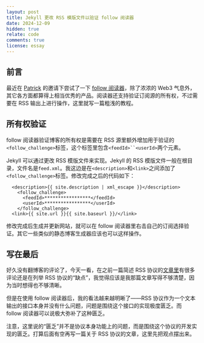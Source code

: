 ```yaml
---
layout: post
title: Jekyll 更改 RSS 模版文件以验证 follow 阅读器
date: 2024-12-09
hidden: true
relate: code
comments: true
license: essay
---
```


## 前言

最近在 [Patrick](https://www.pengqiqi.com/) 的邀请下尝试了一下 [follow 阅读器](https://follow.is/)，除了浓浓的 Web3 气息外，其它各方面都算得上相当优秀的产品。阅读器还支持验证订阅源的所有权，不过需要在 RSS 输出上进行操作，这里就写一篇粗浅的教程。

## 所有权验证

follow 阅读器验证博客的所有权是需要在 RSS 源里额外增加用于验证的`<follow_challenge>`标签，这个标签里包含`<feedId>``<userId>`两个元素。

Jekyll 可以通过更改 RSS 模版文件来实现。Jekyll 的 RSS 模版文件一般在根目录，文件名是`feed.xml`。我这边是在`<description>`和`<link>`之间添加了`<follow_challenge>`标签。修改完成之后的代码如下：
```
  <description>{{ site.description | xml_escape }}</description>
    <follow_challenge>
      <feedId>*****************</feedId>
      <userId>*****************</userId>
    </follow_challenge>
  <link>{{ site.url }}{{ site.baseurl }}/</link>
```

修改完成后生成并更新网站，就可以在 follow 阅读器里右击自己的订阅选择验证。其它一些类似的静态博客生成器应该也可以这样操作。

## 写在最后

好久没有翻博客的评论了，今天一看，在之前一篇简述 RSS 协议的[文章里](https://blog.dylanwu.space/2021/11/30/myth-of-rss.html)有很多评论还是在列举 RSS 协议的“缺点”，我觉得应该是我那篇文章写得不够清楚，因为当时想得也不够清晰。

但是在使用 follow 阅读器后，我的看法越来越明晰了——RSS 协议作为一个文本输出的接口本身并没有什么问题，问题是围绕这个接口的实现极度匮乏。而 follow 阅读器可以说极大弥补了这种匮乏。

注意，这里说的“匮乏”并不是协议本身功能上的问题，而是围绕这个协议的开发实现的匮乏。打算后面有空再写一篇关于 RSS 协议的文章，这里先把观点摆出来。